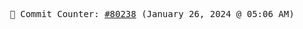 <p align="center">
    <samp>
        📮 Commit Counter: <a href="https://github.com/Javascript-void0/Javascript-void0/commits/main">#80238</a> (January 26, 2024 @ 05:06 AM)
    </samp>
</p>